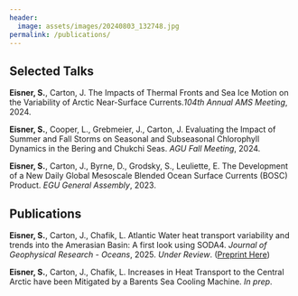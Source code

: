 ```yaml
---
header:
  image: assets/images/20240803_132748.jpg
permalink: /publications/
---
```


## Selected Talks

**Eisner, S.**, Carton, J. The Impacts of Thermal Fronts and Sea Ice Motion on the
Variability of Arctic Near-Surface Currents._104th Annual AMS Meeting_, 2024.

**Eisner, S.**, Cooper, L., Grebmeier, J., Carton, J. Evaluating the Impact
of Summer and Fall Storms on Seasonal and Subseasonal Chlorophyll Dynamics in the
Bering and Chukchi Seas. _AGU Fall Meeting_, 2024.

**Eisner, S.**, Carton, J., Byrne, D., Grodsky, S., Leuliette, E. The Development of a New Daily Global Mesoscale Blended Ocean Surface Currents (BOSC) Product. _EGU General Assembly_, 2023.


## Publications

**Eisner, S.**, Carton, J., Chafik, L. Atlantic Water heat transport variability and trends into the Amerasian Basin: A first look using SODA4. _Journal of Geophysical Research - Oceans_, 2025. _Under Review_. ([Preprint Here](https://essopenarchive.org/doi/full/10.22541/essoar.175648212.25221533))

**Eisner, S.**, Carton, J., Chafik, L. Increases in Heat Transport to the Central
Arctic have been Mitigated by a Barents Sea Cooling Machine. _In prep_.


